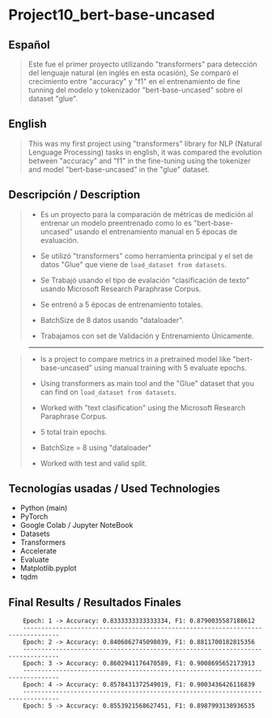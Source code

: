 # Project10_bert-base-uncased

## Español
> Este fue el primer proyecto utilizando "transformers" para detección del lenguaje natural (en inglés en esta ocasión), Se comparó el crecimiento entre "accuracy" y "f1" en el entrenamiento de fine tunning del modelo y tokenizador "bert-base-uncased" sobre el dataset "glue". 

## English
> This was my first project using "transformers" library for NLP (Natural Lenguage Processing) tasks in english, it was compared the evolution between "accuracy" and "f1" in the fine-tuning using the tokenizer and model "bert-base-uncased" in the "glue" dataset.

## Descripción / Description
> - Es un proyecto para la comparación de métricas de medición al entrenar un modelo preentrenado como lo es "bert-base-uncased" usando el entrenamiento manual en 5 épocas de evaluación. 
> 
> - Se utilizó "transformers" como herramienta principal y el set de datos "Glue" que viene de `load_dataset from datasets`.
> 
> - Se Trabajó usando el tipo de evalación "clasificación de texto" usando Microsoft Research Paraphrase Corpus.
>  
> - Se entrenó a 5 épocas de entrenamiento totales.
> 
> - BatchSize de 8 datos usando "dataloader".
> 
> - Trabajamos con set de Validación y Entrenamiento Únicamente.

> -------------------

> - Is a project to compare metrics in a pretrained model like "bert-base-uncased" using manual training with 5 evaluate epochs.
> 
> - Using transformers as main tool and the "Glue" dataset that you can find on `load_dataset from datasets`.
> 
> - Worked with "text clasification" using the Microsoft Research Paraphrase Corpus.
> 
> - 5 total train epochs.
>
> - BatchSize = 8 using "dataloader"
>
> - Worked with test and valid split.

## Tecnologías usadas / Used Technologies
- Python (main)
- PyTorch
- Google Colab / Jupyter NoteBook
- Datasets
- Transformers
- Accelerate
- Evaluate
- Matplotlib.pyplot
- tqdm

## Final Results / Resultados Finales

        Epoch: 1 -> Accuracy: 0.8333333333333334, F1: 0.8790035587188612
        --------------------------------------------------------------------------------
        Epoch: 2 -> Accuracy: 0.8406862745098039, F1: 0.8811700182815356
        --------------------------------------------------------------------------------
        Epoch: 3 -> Accuracy: 0.8602941176470589, F1: 0.9008695652173913
        --------------------------------------------------------------------------------
        Epoch: 4 -> Accuracy: 0.8578431372549019, F1: 0.9003436426116839
        --------------------------------------------------------------------------------
        Epoch: 5 -> Accuracy: 0.8553921568627451, F1: 0.8987993138936535

